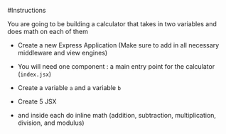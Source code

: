 #Instructions

You are going to be building a calculator that takes in two variables and does math on each of them

* Create a new Express Application (Make sure to add in all necessary middleware and view engines)

* You will need one component : a main entry point for the calculator (`index.jsx`)
 
* Create a variable `a` and a variable `b`

* Create 5 JSX <li> and inside each do inline math (addition, subtraction, multiplication, division, and modulus)